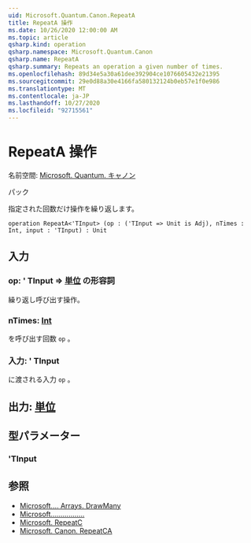 ```yaml
---
uid: Microsoft.Quantum.Canon.RepeatA
title: RepeatA 操作
ms.date: 10/26/2020 12:00:00 AM
ms.topic: article
qsharp.kind: operation
qsharp.namespace: Microsoft.Quantum.Canon
qsharp.name: RepeatA
qsharp.summary: Repeats an operation a given number of times.
ms.openlocfilehash: 89d34e5a30a61dee392904ce1076605432e21395
ms.sourcegitcommit: 29e0d88a30e4166fa580132124b0eb57e1f0e986
ms.translationtype: MT
ms.contentlocale: ja-JP
ms.lasthandoff: 10/27/2020
ms.locfileid: "92715561"
---
```

# <a name="repeata-operation"></a>RepeatA 操作

名前空間: [Microsoft. Quantum. キャノン](xref:Microsoft.Quantum.Canon)

パック [](https://nuget.org/packages/)


指定された回数だけ操作を繰り返します。

```qsharp
operation RepeatA<'TInput> (op : ('TInput => Unit is Adj), nTimes : Int, input : 'TInput) : Unit
```


## <a name="input"></a>入力

### <a name="op--tinput--unit-adj"></a>op: ' TInput => [単位](xref:microsoft.quantum.lang-ref.unit) の形容詞

繰り返し呼び出す操作。


### <a name="ntimes--int"></a>nTimes: [Int](xref:microsoft.quantum.lang-ref.int)

を呼び出す回数 `op` 。


### <a name="input--tinput"></a>入力: ' TInput

に渡される入力 `op` 。



## <a name="output--unit"></a>出力: [単位](xref:microsoft.quantum.lang-ref.unit)



## <a name="type-parameters"></a>型パラメーター

### <a name="tinput"></a>'TInput



## <a name="see-also"></a>参照

- [Microsoft.... Arrays. DrawMany](xref:Microsoft.Quantum.Arrays.DrawMany)
- [Microsoft.................](xref:Microsoft.Quantum.Canon.Repeat)
- [Microsoft. RepeatC](xref:Microsoft.Quantum.Canon.RepeatC)
- [Microsoft. Canon. RepeatCA](xref:Microsoft.Quantum.Canon.RepeatCA)